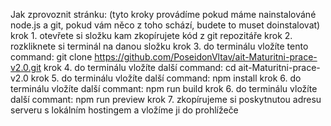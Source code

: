 Jak zprovoznit stránku:
(tyto kroky provádíme pokud máme nainstalováné node.js a git, pokud vám něco z toho schází, budete to muset doinstalovat)
krok 1.
otevřete si složku kam zkopírujete kód z git repozitáře
krok 2.
rozkliknete si terminál na danou složku
krok 3.
do terminálu vložíte tento command: git clone https://github.com/PoseidonVltav/ait-Maturitni-prace-v2.0.git
krok 4.
do terminálu vložíte další command: cd ait-Maturitni-prace-v2.0
krok 5.
do terminálu vložíte další command: npm install
krok 6.
do terminálu vložíte další commant: npm run build
krok 6.
do terminálu vložíte další commant: npm run preview
krok 7.
zkopírujeme si poskytnutou adresu serveru s lokálním hostingem a vložíme ji do prohlížeče
